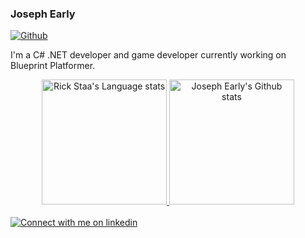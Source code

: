### Joseph Early

<!-- Followers -->
[![Github](https://img.shields.io/github/followers/joseph-early?label=Follow&style=social)](https://github.com/joseph-early)

I'm a C# .NET developer and game developer currently working on Blueprint Platformer.



<div align="center"> 
<a href="https://github.com/anuraghazra/github-readme-stats">
<img height=200 src="https://github-readme-stats-git-masterrstaa-rickstaa.vercel.app/api/top-langs/?username=joseph-early&layout=compact&langs_count=10&hide_border=true&role=owner,collaborator&theme=dark&bg_color=000000#gh-dark-mode-only" alt="Rick Staa's Language stats" />
</a>
<a href="https://github.com/anuraghazra/github-readme-stats">
<img height=200 src="https://github-readme-stats-git-masterrstaa-rickstaa.vercel.app/api?username=joseph-early&show_icons=true&count_private=true&line_height=28&hide_border=true&card_width=450&include_all_commits=true&role=owner,collaborator&exclude_repo=github-readme-stats&theme=dark&bg_color=000000" alt="Joseph Early's Github stats" />
</a>
</div>

<br/>

<!-- 
<a href="https://discord.gg/HXmCeSH8jr">
<img src="https://img.shields.io/discord/700321498023329813?style=for-the-badge&logo=discord&labelColor=000&color=FFF" alt="Ask me anything">
</a>
&nbsp;
<a href="">
<img src="https://img.shields.io/badge/follow-%40rick_staa-1DA1F2?style=for-the-badge&logo=twitter&labelColor=000&color=FFF" alt="Follow me on twitter" >
</a>
&nbsp;
-->
<a href="https://www.linkedin.com/in/josephearly03/">
<img src="https://img.shields.io/badge/LinkedIn-ffffff?style=for-the-badge&logo=linkedin&logoColor=0690FA" alt="Connect with me on linkedin" >
</a>

</div>


